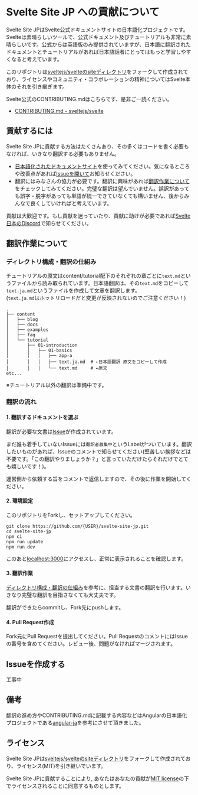 # Svelte Site JP への貢献について

Svelte Site JPはSvelte公式ドキュメントサイトの日本語化プロジェクトです。
Svelteは素晴らしいツールで、公式ドキュメント及びチュートリアルも非常に素晴らしいです。公式からは英語版のみ提供されていますが、日本語に翻訳されたドキュメントとチュートリアルがあれば日本語話者にとってはもっと学習しやすくなると考えています。  

このリポジトリは[sveltejs/svelteのsiteディレクトリ](https://github.com/sveltejs/svelte/tree/master/site)をフォークして作成されており、ライセンスやコミュニティ・コラボレーションの精神についてはSvelte本体のそれを引き継ぎます。

Svelte公式のCONTRIBUTING.mdはこちらです、是非ご一読ください。

* [CONTRIBUTING.md - sveltejs/svelte](https://github.com/sveltejs/svelte/blob/master/CONTRIBUTING.md)


## 貢献するには

Svelte Site JPに貢献する方法はたくさんあり、その多くはコードを書く必要もなければ、いきなり翻訳する必要もありません。

- [日本語化されたドキュメントサイト](https://svelte-jp.herokuapp.com/)を使ってみてください。気になるところや改善点があれば[Issueを開いて](#issueを作成する)お知らせください。
- 翻訳にはみなさんの協力が必要です。翻訳に興味があれば[翻訳作業について](#翻訳作業について)をチェックしてみてください。完璧な翻訳は望んでいません。誤訳があっても誤字・脱字があっても単語が統一できていなくても構いません、後からみんなで良くしていければと考えています。

貢献は大歓迎です。もし貢献を迷っていたり、貢献に助けが必要であれば[Svelte日本のDiscord](https://discord.com/invite/YTXq3ZtBbx)で知らせてください。


## 翻訳作業について


### ディレクトリ構成・翻訳の仕組み

チュートリアルの原文はcontent/tutorial配下のそれぞれの章ごとに`text.md`というファイルから読み取られています。日本語翻訳は、その`text.md`をコピーして`text.ja.md`というファイルを作成して文章を翻訳します。  
(`text.ja.md`はホットリロードだと変更が反映されないのでご注意ください！)

```
.
├── content
│   ├── blog
│   ├── docs
│   ├── examples
│   ├── faq
│   └── tutorial
│       ├── 01-introduction
│       │   ├── 01-basics
│       │   │   ├── app-a
│       │   │   ├── text.ja.md  # ←日本語翻訳 原文をコピーして作成
│       │   │   └── text.md     # ←原文
etc...
```

※チュートリアル以外の翻訳は準備中です。


### 翻訳の流れ


#### 1. 翻訳するドキュメントを選ぶ

翻訳が必要な文書は[Issue](https://github.com/tomoam/svelte-site-jp/issues?q=is%3Aopen+is%3Aissue+label%3Atranslation)が作成されています。

まだ誰も着手していないIssueには`翻訳者募集中`というLabelがついています。翻訳したいものがあれば、Issueのコメントで知らせてください(堅苦しい挨拶などは不要です。「この翻訳やりましょうか？」と言っていただけたらそれだけでとても嬉しいです！)。

運営側から依頼する旨をコメントで返信しますので、その後に作業を開始してください。


#### 2. 環境設定

このリポジトリをForkし、セットアップしてください。

```
git clone https://github.com/{USER}/svelte-site-jp.git
cd svelte-site-jp
npm ci
npm run update
npm run dev
```

このあと[localhost:3000](http://localhost:3000)にアクセスし、正常に表示されることを確認します。


#### 3. 翻訳作業

[ディレクトリ構成・翻訳の仕組み](#ディレクトリ構成翻訳の仕組み)を参考に、担当する文書の翻訳を行います。いきなり完璧な翻訳を目指さなくても大丈夫です。

翻訳ができたらcommitし、Fork先にpushします。


#### 4. Pull Request作成

Fork元にPull Requestを提出してください。Pull RequestのコメントにはIssueの番号を含めてください。レビュー後、問題がなければマージされます。


## Issueを作成する

工事中


## 備考

翻訳の進め方やCONTRIBUTING.mdに記載する内容などはAngularの日本語化プロジェクトである[angular-ja](https://github.com/angular/angular-ja)を参考にさせて頂きました。


## ライセンス

Svelte Site JPは[sveltejs/svelteのsiteディレクトリ](https://github.com/sveltejs/svelte/tree/master/site)をフォークして作成されており、ライセンス(MIT)を引き継いでいます。

Svelte Site JPに貢献することにより, あなたはあなたの貢献が[MIT license](https://github.com/tomoam/svelte-site-jp/blob/master/LICENSE)の下でライセンスされることに同意するものとします。
